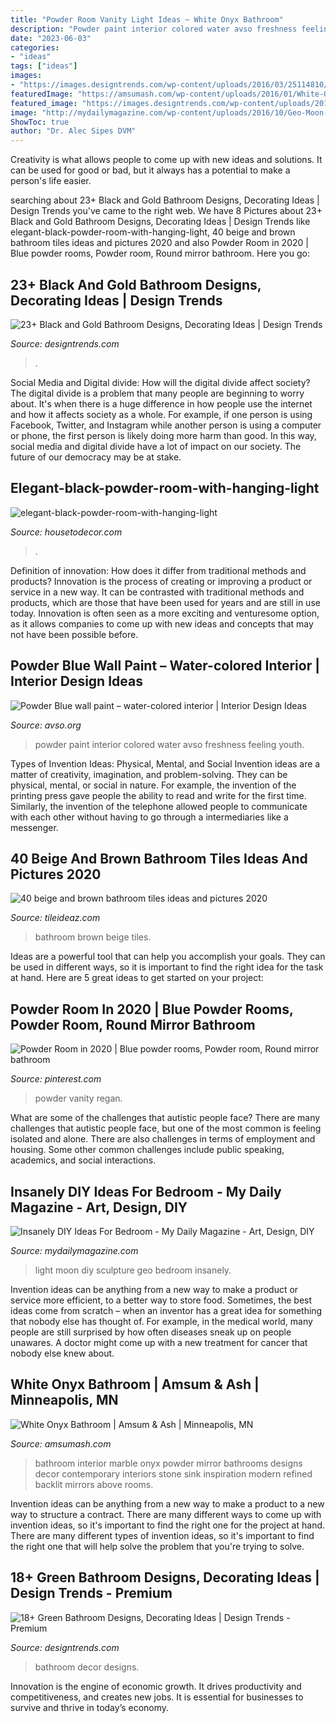 ```yaml
---
title: "Powder Room Vanity Light Ideas ~ White Onyx Bathroom"
description: "Powder paint interior colored water avso freshness feeling youth"
date: "2023-06-03"
categories:
- "ideas"
tags: ["ideas"]
images:
- "https://images.designtrends.com/wp-content/uploads/2016/03/25114810/Art-Deco-Black-and-Gold-Bathroom-Ideas.jpeg"
featuredImage: "https://amsumash.com/wp-content/uploads/2016/01/White-Onyx-Bathroom-1.jpg"
featured_image: "https://images.designtrends.com/wp-content/uploads/2016/03/25114810/Art-Deco-Black-and-Gold-Bathroom-Ideas.jpeg"
image: "http://mydailymagazine.com/wp-content/uploads/2016/10/Geo-Moon-Light-Sculpture.jpg"
ShowToc: true
author: "Dr. Alec Sipes DVM"
---
```



Creativity is what allows people to come up with new ideas and solutions. It can be used for good or bad, but it always has a potential to make a person's life easier.

	

		
searching about 23+ Black and Gold Bathroom Designs, Decorating Ideas | Design Trends you've came to the right web. We have 8 Pictures about 23+ Black and Gold Bathroom Designs, Decorating Ideas | Design Trends like elegant-black-powder-room-with-hanging-light, 40 beige and brown bathroom tiles ideas and pictures 2020 and also Powder Room in 2020 | Blue powder rooms, Powder room, Round mirror bathroom. Here you go:
		
    
## 23+ Black And Gold Bathroom Designs, Decorating Ideas | Design Trends

<img loading=lazy src="https://images.designtrends.com/wp-content/uploads/2016/03/25114810/Art-Deco-Black-and-Gold-Bathroom-Ideas.jpeg" onerror="this.onerror=null;this.src='https://tse4.mm.bing.net/th?id=OIP.cqdHQby8WZSmbefETvJv5wHaLH&amp;pid=15.1';" alt="23+ Black and Gold Bathroom Designs, Decorating Ideas | Design Trends">

_Source: designtrends.com_

>. 

	

Social Media and Digital divide: How will the digital divide affect society?
The digital divide is a problem that many people are beginning to worry about. It's when there is a huge difference in how people use the internet and how it affects society as a whole. For example, if one person is using Facebook, Twitter, and Instagram while another person is using a computer or phone, the first person is likely doing more harm than good. In this way, social media and digital divide have a lot of impact on our society. The future of our democracy may be at stake.

    
## Elegant-black-powder-room-with-hanging-light

<img loading=lazy src="https://housetodecor.com/wp-content/uploads/2020/10/elegant-black-powder-room-with-hanging-light.jpg" onerror="this.onerror=null;this.src='https://tse1.mm.bing.net/th?id=OIP.J8WLR8UfXb_mGaFFokEikgHaKv&amp;pid=15.1';" alt="elegant-black-powder-room-with-hanging-light">

_Source: housetodecor.com_

>. 

	

Definition of innovation: How does it differ from traditional methods and products?
Innovation is the process of creating or improving a product or service in a new way. It can be contrasted with traditional methods and products, which are those that have been used for years and are still in use today. Innovation is often seen as a more exciting and venturesome option, as it allows companies to come up with new ideas and concepts that may not have been possible before.

    
## Powder Blue Wall Paint – Water-colored Interior | Interior Design Ideas

<img loading=lazy src="https://www.avso.org/wp-content/uploads/files/2/6/3/powder-blue-wall-paint-water-colored-interior-9-263.jpg" onerror="this.onerror=null;this.src='https://tse2.mm.bing.net/th?id=OIP.T7kOyq-Wqiy9NhXnkw-dVQHaLJ&amp;pid=15.1';" alt="Powder Blue wall paint – water-colored interior | Interior Design Ideas">

_Source: avso.org_

>powder paint interior colored water avso freshness feeling youth. 

	

Types of Invention Ideas: Physical, Mental, and Social
Invention ideas are a matter of creativity, imagination, and problem-solving. They can be physical, mental, or social in nature. For example, the invention of the printing press gave people the ability to read and write for the first time. Similarly, the invention of the telephone allowed people to communicate with each other without having to go through a intermediaries like a messenger.

    
## 40 Beige And Brown Bathroom Tiles Ideas And Pictures 2020

<img loading=lazy src="https://www.tileideaz.com/wp-content/uploads/2015/03/beige_and_brown_bathroom_tiles_2.jpg" onerror="this.onerror=null;this.src='https://tse1.mm.bing.net/th?id=OIP.pSwBXm7Kiy0WnBv3607wUgHaJ4&amp;pid=15.1';" alt="40 beige and brown bathroom tiles ideas and pictures 2020">

_Source: tileideaz.com_

>bathroom brown beige tiles. 

	

Ideas are a powerful tool that can help you accomplish your goals. They can be used in different ways, so it is important to find the right idea for the task at hand. Here are 5 great ideas to get started on your project: 

    
## Powder Room In 2020 | Blue Powder Rooms, Powder Room, Round Mirror Bathroom

<img loading=lazy src="https://i.pinimg.com/736x/97/e3/d2/97e3d2a776760660522b0b0a3808138e.jpg" onerror="this.onerror=null;this.src='https://tse2.mm.bing.net/th?id=OIP.0uhdoDWvtGLq_6vS2kcbUAHaKj&amp;pid=15.1';" alt="Powder Room in 2020 | Blue powder rooms, Powder room, Round mirror bathroom">

_Source: pinterest.com_

>powder vanity regan. 

	

What are some of the challenges that autistic people face?
There are many challenges that autistic people face, but one of the most common is feeling isolated and alone. There are also challenges in terms of employment and housing. Some other common challenges include public speaking, academics, and social interactions.

    
## Insanely DIY Ideas For Bedroom - My Daily Magazine - Art, Design, DIY

<img loading=lazy src="http://mydailymagazine.com/wp-content/uploads/2016/10/Geo-Moon-Light-Sculpture.jpg" onerror="this.onerror=null;this.src='https://tse3.mm.bing.net/th?id=OIP.fpY9ks8m3W-VKt2JXqXJ9AHaLH&amp;pid=15.1';" alt="Insanely DIY Ideas For Bedroom - My Daily Magazine - Art, Design, DIY">

_Source: mydailymagazine.com_

>light moon diy sculpture geo bedroom insanely. 

	

Invention ideas can be anything from a new way to make a product or service more efficient, to a better way to store food. Sometimes, the best ideas come from scratch – when an inventor has a great idea for something that nobody else has thought of. For example, in the medical world, many people are still surprised by how often diseases sneak up on people unawares. A doctor might come up with a new treatment for cancer that nobody else knew about.

    
## White Onyx Bathroom | Amsum &amp; Ash | Minneapolis, MN

<img loading=lazy src="https://amsumash.com/wp-content/uploads/2016/01/White-Onyx-Bathroom-1.jpg" onerror="this.onerror=null;this.src='https://tse1.mm.bing.net/th?id=OIP.bnAbUM2Ld-kABgq8DW1P9AHaMa&amp;pid=15.1';" alt="White Onyx Bathroom | Amsum &amp; Ash | Minneapolis, MN">

_Source: amsumash.com_

>bathroom interior marble onyx powder mirror bathrooms designs decor contemporary interiors stone sink inspiration modern refined backlit mirrors above rooms. 

	

Invention ideas can be anything from a new way to make a product to a new way to structure a contract. There are many different ways to come up with invention ideas, so it's important to find the right one for the project at hand. There are many different types of invention ideas, so it's important to find the right one that will help solve the problem that you're trying to solve.

    
## 18+ Green Bathroom Designs, Decorating Ideas | Design Trends - Premium

<img loading=lazy src="https://images.designtrends.com/wp-content/uploads/2016/01/03091657/Green-Bathroom-Decor-Ideas.jpg" onerror="this.onerror=null;this.src='https://tse1.mm.bing.net/th?id=OIP.WR3xqWmg2d78zApgawlJJAHaJ4&amp;pid=15.1';" alt="18+ Green Bathroom Designs, Decorating Ideas | Design Trends - Premium">

_Source: designtrends.com_

>bathroom decor designs. 

	

Innovation is the engine of economic growth. It drives productivity and competitiveness, and creates new jobs. It is essential for businesses to survive and thrive in today’s economy.

